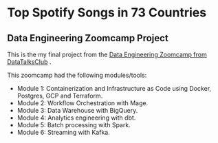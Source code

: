 # Top Spotify Songs in 73 Countries

## Data Engineering Zoomcamp  Project
This is the my final project from the [Data Engineering Zoomcamp from DataTalksClub](https://github.com/DataTalksClub/data-engineering-zoomcamp) .

This zoomcamp had the following modules/tools: 
  - Module 1: Containerization and Infrastructure as Code using Docker, Postgres, GCP and Terraform.
  - Module 2: Workflow Orchestration with Mage.
  - Module 3: Data Warehouse with BigQuery.
  - Module 4: Analytics engineering with dbt.
  - Module 5: Batch processing with Spark.
  - Module 6: Streaming with Kafka.
